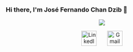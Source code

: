 ### Hi there, I'm José Fernando Chan Dzib 👋
<p align="center">
  <a href="https://github.com/DenverCoder1/readme-typing-svg">
    <img src="https://readme-typing-svg.herokuapp.com?color=%2336BCF7&lines=Software+Engineer;Software+Web+Developer">
    </img>
  </a>
</p>

<!-- Social icons section -->
<p align="center">
  <a href="https://www.linkedin.com/in/jfeerchan23/"><img width="40px" alt="LinkedIn" title="LinkedIn" src="https://github.com/gauravghongde/social-icons/blob/master/PNG/Color/LinkedIN.png"/></a>
  &#8287;&#8287;&#8287;&#8287;&#8287;
  <a href="mailto:jferchan23@gmail.com?Subject=Aqui%20el%20asunto%20del%20mail"><img width="40px" alt="Gmail" title="Gmail" src="https://github.com/gauravghongde/social-icons/blob/master/PNG/Color/Gmail.png?raw=true"></a>
<!--   &#8287;&#8287;&#8287;&#8287;&#8287;
  <a href="http://eyl327.mywebcommunity.org/promos/"><img width="32px" alt="Free Stuff" title="Free gifts for you" src="https://i.imgur.com/0uVwkoZ.png"/></a> -->
</p>
